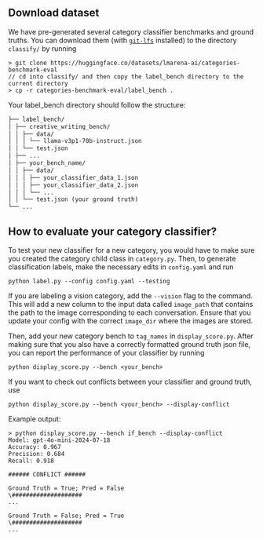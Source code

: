 ## Download dataset

We have pre-generated several category classifier benchmarks and ground truths. You can download them (with [`git-lfs`](https://git-lfs.com) installed) to the directory `classify/` by running

```console
> git clone https://huggingface.co/datasets/lmarena-ai/categories-benchmark-eval
// cd into classify/ and then copy the label_bench directory to the current directory
> cp -r categories-benchmark-eval/label_bench .
```

Your label_bench directory should follow the structure:

```markdown
├── label_bench/
│ ├── creative_writing_bench/
│ │ ├── data/
│ │ │ └── llama-v3p1-70b-instruct.json
│ │ └── test.json
│ ├── ...
│ ├── your_bench_name/
│ │ ├── data/
│ │ │ ├── your_classifier_data_1.json
│ │ │ ├── your_classifier_data_2.json
│ │ │ └── ...
│ │ └── test.json (your ground truth)
└── ...
```

## How to evaluate your category classifier?

To test your new classifier for a new category, you would have to make sure you created the category child class in `category.py`. Then, to generate classification labels, make the necessary edits in `config.yaml` and run

```console
python label.py --config config.yaml --testing
```

If you are labeling a vision category, add the `--vision` flag to the command. This will add a new column to the input data called `image_path` that contains the path to the image corresponding to each conversation. Ensure that you update your config with the correct `image_dir` where the images are stored.

Then, add your new category bench to `tag_names` in `display_score.py`. After making sure that you also have a correctly formatted ground truth json file, you can report the performance of your classifier by running

```console
python display_score.py --bench <your_bench>
```

If you want to check out conflicts between your classifier and ground truth, use

```console
python display_score.py --bench <your_bench> --display-conflict
```

Example output:

```console
> python display_score.py --bench if_bench --display-conflict
Model: gpt-4o-mini-2024-07-18
Accuracy: 0.967
Precision: 0.684
Recall: 0.918

###### CONFLICT ######

Ground Truth = True; Pred = False
\####################
...

Ground Truth = False; Pred = True
\####################
...
```
